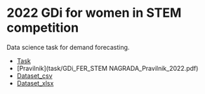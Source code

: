 # 2022 GDi for women in STEM competition
Data science task for demand forecasting.
- [Task](task/Zadatak_GDi_STEM_2022.pdf)
- [Pravilnik](task/GDi_FER_STEM NAGRADA_Pravilnik_2022.pdf)
- [Dataset_csv](dataset/task_data.csv)
- [Dataset_xlsx](dataset/task_data.csv)
